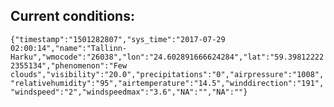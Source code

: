 ## Current conditions: 
 ``` {"timestamp":"1501282807","sys_time":"2017-07-29 02:00:14","name":"Tallinn-Harku","wmocode":"26038","lon":"24.602891666624284","lat":"59.398122222355134","phenomenon":"Few clouds","visibility":"20.0","precipitations":"0","airpressure":"1008","relativehumidity":"95","airtemperature":"14.5","winddirection":"191","windspeed":"2","windspeedmax":"3.6","NA":"","NA":""} ```

